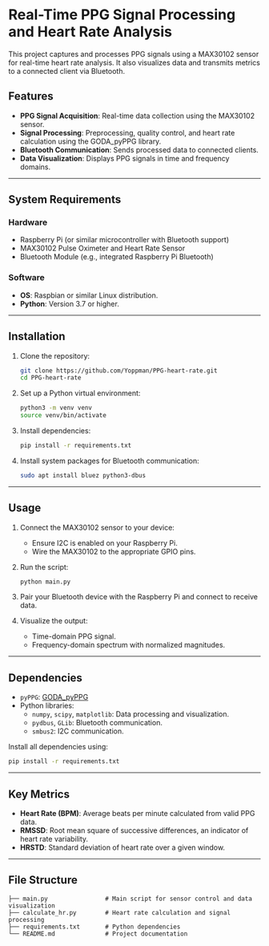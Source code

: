 
# Real-Time PPG Signal Processing and Heart Rate Analysis

This project captures and processes PPG signals using a MAX30102 sensor for real-time heart rate analysis. It also visualizes data and transmits metrics to a connected client via Bluetooth.

## Features
- **PPG Signal Acquisition**: Real-time data collection using the MAX30102 sensor.
- **Signal Processing**: Preprocessing, quality control, and heart rate calculation using the GODA_pyPPG library.
- **Bluetooth Communication**: Sends processed data to connected clients.
- **Data Visualization**: Displays PPG signals in time and frequency domains.

---

## System Requirements

### Hardware
- Raspberry Pi (or similar microcontroller with Bluetooth support)
- MAX30102 Pulse Oximeter and Heart Rate Sensor
- Bluetooth Module (e.g., integrated Raspberry Pi Bluetooth)

### Software
- **OS**: Raspbian or similar Linux distribution.
- **Python**: Version 3.7 or higher.

---

## Installation

1. Clone the repository:
   ```bash
   git clone https://github.com/Yoppman/PPG-heart-rate.git
   cd PPG-heart-rate
   ```

2. Set up a Python virtual environment:
   ```bash
   python3 -m venv venv
   source venv/bin/activate
   ```

3. Install dependencies:
   ```bash
   pip install -r requirements.txt
   ```

4. Install system packages for Bluetooth communication:
   ```bash
   sudo apt install bluez python3-dbus
   ```

---

## Usage

1. Connect the MAX30102 sensor to your device:
   - Ensure I2C is enabled on your Raspberry Pi.
   - Wire the MAX30102 to the appropriate GPIO pins.

2. Run the script:
   ```bash
   python main.py
   ```

3. Pair your Bluetooth device with the Raspberry Pi and connect to receive data.

4. Visualize the output:
   - Time-domain PPG signal.
   - Frequency-domain spectrum with normalized magnitudes.

---

## Dependencies

- `pyPPG`: [GODA_pyPPG](https://github.com/godamartonaron/GODA_pyPPG)
- Python libraries:
  - `numpy`, `scipy`, `matplotlib`: Data processing and visualization.
  - `pydbus`, `GLib`: Bluetooth communication.
  - `smbus2`: I2C communication.

Install all dependencies using:
```bash
pip install -r requirements.txt
```

---

## Key Metrics
- **Heart Rate (BPM)**: Average beats per minute calculated from valid PPG data.
- **RMSSD**: Root mean square of successive differences, an indicator of heart rate variability.
- **HRSTD**: Standard deviation of heart rate over a given window.

---

## File Structure
```
├── main.py                # Main script for sensor control and data visualization
├── calculate_hr.py        # Heart rate calculation and signal processing
├── requirements.txt       # Python dependencies
└── README.md              # Project documentation
```